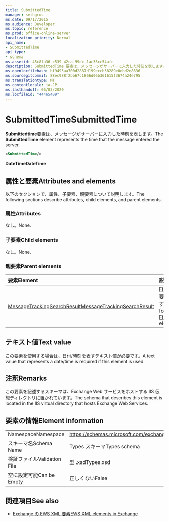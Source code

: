 ```yaml
---
title: SubmittedTime
manager: sethgros
ms.date: 09/17/2015
ms.audience: Developer
ms.topic: reference
ms.prod: office-online-server
localization_priority: Normal
api_name:
- SubmittedTime
api_type:
- schema
ms.assetid: 45c8fa36-c539-42ca-99dc-1ac33cc54afc
description: SubmittedTime 要素は、メッセージがサーバーに入力した時刻を表します。
ms.openlocfilehash: bf9495aa700d2887d199eccb38289e0ebd2e8636
ms.sourcegitcommit: 88ec988f2bb67c1866d06b361615f3674a24e795
ms.translationtype: MT
ms.contentlocale: ja-JP
ms.lasthandoff: 06/03/2020
ms.locfileid: "44465409"
---
```

# <a name="submittedtime"></a><span data-ttu-id="b780f-103">SubmittedTime</span><span class="sxs-lookup"><span data-stu-id="b780f-103">SubmittedTime</span></span>

<span data-ttu-id="b780f-104">**Submittedtime**要素は、メッセージがサーバーに入力した時刻を表します。</span><span class="sxs-lookup"><span data-stu-id="b780f-104">The **SubmittedTime** element represents the time that the message entered the server.</span></span> 
  
```XML
<SubmittedTime/>
```

 <span data-ttu-id="b780f-105">**DateTime**</span><span class="sxs-lookup"><span data-stu-id="b780f-105">**DateTime**</span></span>
## <a name="attributes-and-elements"></a><span data-ttu-id="b780f-106">属性と要素</span><span class="sxs-lookup"><span data-stu-id="b780f-106">Attributes and elements</span></span>

<span data-ttu-id="b780f-107">以下のセクションで、属性、子要素、親要素について説明します。</span><span class="sxs-lookup"><span data-stu-id="b780f-107">The following sections describe attributes, child elements, and parent elements.</span></span>
  
### <a name="attributes"></a><span data-ttu-id="b780f-108">属性</span><span class="sxs-lookup"><span data-stu-id="b780f-108">Attributes</span></span>

<span data-ttu-id="b780f-109">なし。</span><span class="sxs-lookup"><span data-stu-id="b780f-109">None.</span></span>
  
### <a name="child-elements"></a><span data-ttu-id="b780f-110">子要素</span><span class="sxs-lookup"><span data-stu-id="b780f-110">Child elements</span></span>

<span data-ttu-id="b780f-111">なし。</span><span class="sxs-lookup"><span data-stu-id="b780f-111">None.</span></span>
  
### <a name="parent-elements"></a><span data-ttu-id="b780f-112">親要素</span><span class="sxs-lookup"><span data-stu-id="b780f-112">Parent elements</span></span>

|<span data-ttu-id="b780f-113">**要素**</span><span class="sxs-lookup"><span data-stu-id="b780f-113">**Element**</span></span>|<span data-ttu-id="b780f-114">**説明**</span><span class="sxs-lookup"><span data-stu-id="b780f-114">**Description**</span></span>|
|:-----|:-----|
|[<span data-ttu-id="b780f-115">MessageTrackingSearchResult</span><span class="sxs-lookup"><span data-stu-id="b780f-115">MessageTrackingSearchResult</span></span>](messagetrackingsearchresult.md) <br/> |<span data-ttu-id="b780f-116">[Findmessagetrackingreportresponse](findmessagetrackingreportresponse.md)要素の単一メッセージ結果を格納します。</span><span class="sxs-lookup"><span data-stu-id="b780f-116">Contains a single message result for a [FindMessageTrackingReportResponse](findmessagetrackingreportresponse.md) element.</span></span>  <br/> |
   
## <a name="text-value"></a><span data-ttu-id="b780f-117">テキスト値</span><span class="sxs-lookup"><span data-stu-id="b780f-117">Text value</span></span>

 <span data-ttu-id="b780f-118">この要素を使用する場合は、日付/時刻を表すテキスト値が必要です。</span><span class="sxs-lookup"><span data-stu-id="b780f-118">A text value that represents a date/time is required if this element is used.</span></span> 
  
## <a name="remarks"></a><span data-ttu-id="b780f-119">注釈</span><span class="sxs-lookup"><span data-stu-id="b780f-119">Remarks</span></span>

<span data-ttu-id="b780f-120">この要素を記述するスキーマは、Exchange Web サービスをホストする IIS 仮想ディレクトリに置かれています。</span><span class="sxs-lookup"><span data-stu-id="b780f-120">The schema that describes this element is located in the IIS virtual directory that hosts Exchange Web Services.</span></span>
  
## <a name="element-information"></a><span data-ttu-id="b780f-121">要素の情報</span><span class="sxs-lookup"><span data-stu-id="b780f-121">Element information</span></span>

|||
|:-----|:-----|
|<span data-ttu-id="b780f-122">Namespace</span><span class="sxs-lookup"><span data-stu-id="b780f-122">Namespace</span></span>  <br/> |https://schemas.microsoft.com/exchange/services/2006/types  <br/> |
|<span data-ttu-id="b780f-123">スキーマ名</span><span class="sxs-lookup"><span data-stu-id="b780f-123">Schema Name</span></span>  <br/> |<span data-ttu-id="b780f-124">Types スキーマ</span><span class="sxs-lookup"><span data-stu-id="b780f-124">Types schema</span></span>  <br/> |
|<span data-ttu-id="b780f-125">検証ファイル</span><span class="sxs-lookup"><span data-stu-id="b780f-125">Validation File</span></span>  <br/> |<span data-ttu-id="b780f-126">型 .xsd</span><span class="sxs-lookup"><span data-stu-id="b780f-126">Types.xsd</span></span>  <br/> |
|<span data-ttu-id="b780f-127">空に設定可能</span><span class="sxs-lookup"><span data-stu-id="b780f-127">Can be Empty</span></span>  <br/> |<span data-ttu-id="b780f-128">正しくない</span><span class="sxs-lookup"><span data-stu-id="b780f-128">False</span></span>  <br/> |
   
## <a name="see-also"></a><span data-ttu-id="b780f-129">関連項目</span><span class="sxs-lookup"><span data-stu-id="b780f-129">See also</span></span>



- [<span data-ttu-id="b780f-130">Exchange の EWS XML 要素</span><span class="sxs-lookup"><span data-stu-id="b780f-130">EWS XML elements in Exchange</span></span>](ews-xml-elements-in-exchange.md)

